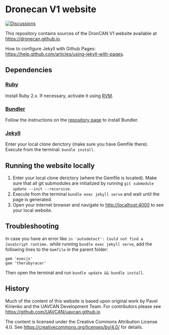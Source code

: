 # Dronecan V1 website

[![Discussions](https://dronecan.org/discord)](https://dronecan.org/discord)


This repository contains sources of the DronCAN V1 website available at <https://dronecan.github.io>.

How to configure Jekyll with Github Pages: <https://help.github.com/articles/using-jekyll-with-pages>.

## Dependencies

### [Ruby](https://www.ruby-lang.org/en/)

Install Ruby 2.x. If necessary, activate it using [RVM](https://rvm.io/).

### [Bundler](http://bundler.io/)

Follow the instructions on the [repository page](https://github.com/bundler/bundler) to install Bundler.

### [Jekyll](http://jekyllrb.com/)

Enter your local clone derictory (make sure you have Gemfile there). Execute from the terminal: `bundle install`.

## Running the website locally

1. Enter your local clone derictory (where the Gemfile is located).
Make sure that all git submodules are initialized by running `git submodule update --init --recursive`.
2. Execute from the terminal `bundle exec jekyll serve` and wait until the page is generated.
3. Open your internet browser and navigate to <http://localhost:4000> to see your local website.

## Troubleshooting

In case you have an error like `in 'autodetect': Could not find a JavaScript runtime.`
while running `bundle exec jekyll serve`, add the following lines to the `Gemfile` in the parent folder:

```
gem 'execjs'
gem 'therubyracer'
```

Then open the terminal and run `bundle update && bundle install`.

## History

Much of the content of this website is based upon original work by
Pavel Kirienko and the UAVCAN Development Team. For contributors
please see https://github.com/UAVCAN/uavcan.github.io

The content is licensed under the Creative Commons Attribution License
4.0. See https://creativecommons.org/licenses/by/4.0/ for details.
